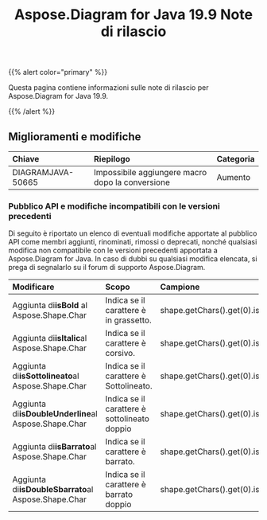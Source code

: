 ﻿---
title: Aspose.Diagram for Java 19.9 Note di rilascio
type: docs
weight: 40
url: /it/java/aspose-diagram-for-java-19-9-release-notes/
---
{{% alert color="primary" %}} 

Questa pagina contiene informazioni sulle note di rilascio per Aspose.Diagram for Java 19.9.

{{% /alert %}} 
## **Miglioramenti e modifiche**

|**Chiave**|**Riepilogo**|**Categoria**|
|:- |:- |:- |
|DIAGRAMJAVA-50665|Impossibile aggiungere macro dopo la conversione|Aumento|
### **Pubblico API e modifiche incompatibili con le versioni precedenti**
Di seguito è riportato un elenco di eventuali modifiche apportate al pubblico API come membri aggiunti, rinominati, rimossi o deprecati, nonché qualsiasi modifica non compatibile con le versioni precedenti apportata a Aspose.Diagram for Java. In caso di dubbi su qualsiasi modifica elencata, si prega di segnalarlo su il forum di supporto Aspose.Diagram.

|**Modificare**|**Scopo**|**Campione**|
|:- |:- |:- |
| Aggiunta di**isBold** al Aspose.Shape.Char|Indica se il carattere è in grassetto.|shape.getChars().get(0).isBold()|
|Aggiunta di**isItalic**al Aspose.Shape.Char|Indica se il carattere è corsivo.|shape.getChars().get(0).isItalic()|
|Aggiunta di**isSottolineato**al Aspose.Shape.Char|Indica se il carattere è Sottolineato.|shape.getChars().get(0).isUnderline()|
|Aggiunta di**isDoubleUnderline**al Aspose.Shape.Char|Indica se il carattere è sottolineato doppio|shape.getChars().get(0).isDoubleUnderline()|
|Aggiunta di**isBarrato**al Aspose.Shape.Char|Indica se il carattere è barrato.|shape.getChars().get(0).isStrikethrough ()|
|Aggiunta di**isDoubleSbarrato**al Aspose.Shape.Char|Indica se il carattere è barrato doppio|shape.getChars().get(0).isDoubleStrikethrough()|

